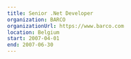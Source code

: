 ```yaml
---
title: Senior .Net Developer
organization: BARCO
organizationUrl: https://www.barco.com
location: Belgium
start: 2007-04-01
end: 2007-06-30
---
```


